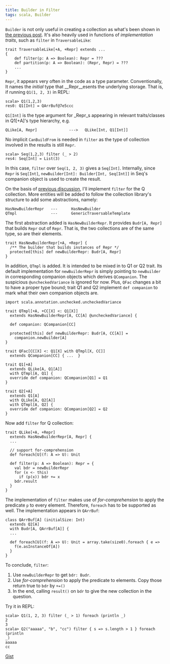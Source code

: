 ```yaml
---
title: Builder in Filter
tags: scala, Builder
---
```


`Builder` is not only useful in creating a collection as what's been shown in
[the previous post](./2013-05-12-builder-basics.html). It's also heavily used
in functions of _implementation traits_, such as `filter` in `TraversableLike`: 

    trait TraversableLike[+A, +Repr] extends ...
    {
        def filter(p: A => Boolean): Repr = ???
        def partition(p: A => Boolean): (Repr, Repr) = ???
        ...
    }

`Repr`, it appears very often in the code as a type parameter. Conventionally, 
It names the _initial_ type that __Repr__esents the underlying storage. That 
is, if running `Q1(1, 2, 3)` in REPL: 
    
    scala> Q1(1,2,3)
    res0: Q1[Int] = QArrBuf@7e5ccc

`Q1[Int]` is the type argument for _Repr_s appearing in relevant 
traits/classes in Q1[+A]'s type hierarchy, e.g.

    QLike[A, Repr]              --->   QLike[Int, Q1[Int]]


No implicit `CanBuildFrom` is needed in `filter` as the type of collection 
involved in the results is still `Repr`. 

    scala> Seq(1,2,3) filter (_ > 2)
    res4: Seq[Int] = List(3)

In this case, `filter` over `Seq(1, 2, 3)` gives a `Seq[Int]`. Internally, 
since `Repr` is `Seq[Int]`, `newBuilder[Int]: Builder[Int, Seq[Int]]` in Seq's 
companion object is used to create the result.

On the basis of [previous discussion](./2013-05-12-builder-basics.html), 
I'll implement `filter` for the Q collection.
More entities will be added to follow the collection library's structure to add 
some abstractions, namely:

    HasNewBuilderRepr   ---      HasNewBuilder
    QTmpl               ---      GenericTraversableTemplate


The first abstraction added is `HasNewBuilderRepr`. It provides `Budr[A, Repr]` 
that builds `Repr` out of `Repr`. That is, the two collections are of the same type,
so are their elements.


    trait HasNewBuilderRepr[+A, +Repr] {
      /** The builder that builds instances of Repr */
      protected[this] def newBuilderRepr: Budr[A, Repr]
    }


In addition, `QTmpl` is added. It is intended to be mixed in to Q1 or Q2 trait.
Its default implementation for `newBuilderRepr` is simply pointing to
`newBuilder` in corresponding companion objects which derives `QCompanion`.
The suspicious `@uncheckedVariance` is ignored for now. Plus, `QFac` changes a
bit to have a proper type bound; trait Q1 and Q2 implement `def companion` to
mark what their own companion objects are.


    import scala.annotation.unchecked.uncheckedVariance

    trait QTmpl[+A, +CC[X] <: Q1[X]] 
      extends HasNewBuilderRepr[A, CC[A] @uncheckedVariance] {

      def companion: QCompanion[CC]

      protected[this] def newBuilderRepr: Budr[A, CC[A]] =
        companion.newBuilder[A]
    }

    trait QFac[CC[X] <: Q1[X] with QTmpl[X, CC]]
      extends QCompanion[CC] { ...  }

    trait Q1[+A]
      extends QLike[A, Q1[A]]
      with QTmpl[A, Q1] {
      override def companion: QCompanion[Q1] = Q1
    }

    trait Q2[+A]
      extends Q1[A]
      with QLike[A, Q2[A]]
      with QTmpl[A, Q2] {
      override def companion: QCompanion[Q2] = Q2
    }



Now add `filter` for Q collection:

    trait QLike[+A, +Repr]
      extends HasNewBuilderRepr[A, Repr] {
      ...

      // support for-comprehension
      def foreach[U](f: A => U): Unit

      def filter(p: A => Boolean): Repr = {
        val bdr = newBuilderRepr
        for (x <- this)
          if (p(x)) bdr += x
        bdr.result
      }
    }

The implementation of `filter` makes use of _for-comprehension_ to apply
the predicate `p` to every element. Therefore, `foreach` has to be supported as
well. The implementation appears in `QArrBuf`:

    class QArrBuf[A] (initialSize: Int)
      extends Q2[A]
      with Budr[A, QArrBuf[A]] {
      ...

      def foreach[U](f: A => U): Unit = array.take(size0).foreach { e =>
        f(e.asInstanceOf[A])
      }
    }

To conclude, `filter`:

1. Use `newBuilderRepr` to get `bdr: Budr`. 
2. Use _for-comprehension_ to apply the predicate to elements. Copy those
   return true to `bdr` by `+=()`
3. In the end, calling `result()` on `bdr` to give the new collection in
   the question. 

Try it in REPL:

    scala> Q1(1, 2, 3) filter (_ > 1) foreach (println _)
    2
    3
    scala> Q2("aaaaa", "b", "cc") filter { s => s.length > 1 } foreach (println
    _)
    aaaaa
    cc




[Gist](https://gist.github.com/cfchou/5715447)









